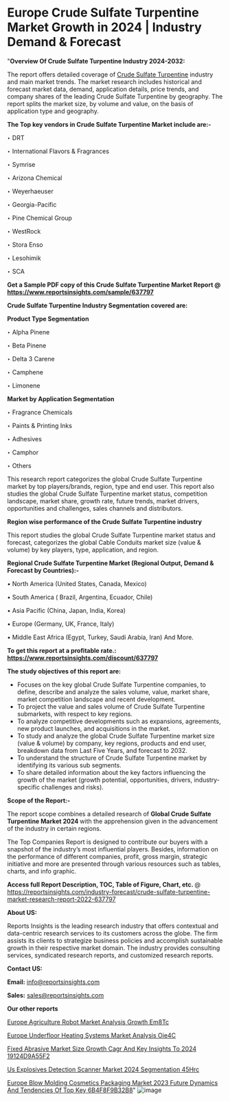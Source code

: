 # Europe Crude Sulfate Turpentine Market Growth in 2024 | Industry Demand & Forecast

"<strong>Overview Of Crude Sulfate Turpentine Industry 2024-2032:</strong>

The report offers detailed coverage of <a href=https://www.reportsinsights.com/sample/637797>Crude Sulfate Turpentine</a> industry and main market trends. The market research includes historical and forecast market data, demand, application details, price trends, and company shares of the leading Crude Sulfate Turpentine by geography. The report splits the market size, by volume and value, on the basis of application type and geography.

<strong>The Top key vendors in Crude Sulfate Turpentine Market include are:- </strong>

‣ DRT

‣ International Flavors & Fragrances

‣ Symrise

‣ Arizona Chemical

‣ Weyerhaeuser

‣ Georgia-Pacific

‣ Pine Chemical Group

‣ WestRock

‣ Stora Enso

‣ Lesohimik

‣ SCA

<strong>Get a Sample PDF copy of this Crude Sulfate Turpentine Market Report </strong><strong>@ <a href=https://www.reportsinsights.com/sample/637797 style=color:#0000ff;>https://www.reportsinsights.com/sample/637797</a> </strong>

<strong>Crude Sulfate Turpentine Industry Segmentation covered are:</strong>

<strong>Product Type Segmentation</strong>

‣    Alpha Pinene

‣ Beta Pinene

‣ Delta 3 Carene

‣ Camphene

‣ Limonene

<strong>Market by Application Segmentation</strong>

‣   Fragrance Chemicals

‣ Paints & Printing Inks

‣ Adhesives

‣ Camphor

‣ Others

This research report categorizes the global Crude Sulfate Turpentine market by top players/brands, region, type and end user. This report also studies the global Crude Sulfate Turpentine market status, competition landscape, market share, growth rate, future trends, market drivers, opportunities and challenges, sales channels and distributors.

<strong>Region wise performance of the Crude Sulfate Turpentine industry</strong><strong> </strong>

This report studies the global Crude Sulfate Turpentine market status and forecast, categorizes the global Cable Conduits market size (value &amp; volume) by key players, type, application, and region. 

<strong>Regional Crude Sulfate Turpentine Market (Regional Output, Demand &amp; Forecast by Countries):-</strong>

• North America (United States, Canada, Mexico)

• South America ( Brazil, Argentina, Ecuador, Chile)

• Asia Pacific (China, Japan, India, Korea)

• Europe (Germany, UK, France, Italy)

• Middle East Africa (Egypt, Turkey, Saudi Arabia, Iran) And More.

<strong>To get this report at a profitable rate.: <a href=https://www.reportsinsights.com/discount/637797 style=color:#0000ff;>https://www.reportsinsights.com/discount/637797</a></strong>

<strong>The study objectives of this report are:</strong>
<ul>
  <li>Focuses on the key global Crude Sulfate Turpentine companies, to define, describe and analyze the sales volume, value, market share, market competition landscape and recent development.</li>
  <li>To project the value and sales volume of Crude Sulfate Turpentine submarkets, with respect to key regions.</li>
  <li>To analyze competitive developments such as expansions, agreements, new product launches, and acquisitions in the market.</li>
  <li>To study and analyze the global Crude Sulfate Turpentine market size (value &amp; volume) by company, key regions, products and end user, breakdown data from Last Five Years, and forecast to 2032.</li>
  <li>To understand the structure of Crude Sulfate Turpentine market by identifying its various sub segments.</li>
  <li>To share detailed information about the key factors influencing the growth of the market (growth potential, opportunities, drivers, industry-specific challenges and risks).</li>
</ul>
<strong>Scope of the Report:-</strong><strong> </strong>

The report scope combines a detailed research of <strong>Global Crude Sulfate Turpentine Market 2024 </strong>with the apprehension given in the advancement of the industry in certain regions.

The Top Companies Report is designed to contribute our buyers with a snapshot of the industry’s most influential players. Besides, information on the performance of different companies, profit, gross margin, strategic initiative and more are presented through various resources such as tables, charts, and info graphic.

<strong>Access full Report Description, TOC, Table of Figure, Chart, etc. </strong>@   <a href=https://reportsinsights.com/industry-forecast/crude-sulfate-turpentine-market-research-report-2022-637797 style=color:#0000ff;>https://reportsinsights.com/industry-forecast/crude-sulfate-turpentine-market-research-report-2022-637797</a>

<strong>About US:</strong>

Reports Insights is the leading research industry that offers contextual and data-centric research services to its customers across the globe. The firm assists its clients to strategize business policies and accomplish sustainable growth in their respective market domain. The industry provides consulting services, syndicated research reports, and customized research reports.

<strong>Contact US:</strong>

<p class=""""><b>Email:</b> <a href=mailto:info@reportsinsights.com>info@reportsinsights.com</a></p>
<p class=""""><b>Sales:</b> <a href=mailto:sales@reportsinsights.com>sales@reportsinsights.com</a></p>

<strong>Our other reports</strong>

<a href=https://www.linkedin.com/pulse/europe-agriculture-robot-market-analysis-growth-em8tc/>Europe Agriculture Robot Market Analysis Growth Em8Tc</a>

<a href=https://www.linkedin.com/pulse/europe-underfloor-heating-systems-market-analysis-oie4c/>Europe Underfloor Heating Systems Market Analysis Oie4C</a>

<a href=https://medium.com/@dorleashwini636/fixed-abrasive-market-size-growth-cagr-and-key-insights-to-2024-19124d9a55f2>Fixed Abrasive Market Size Growth Cagr And Key Insights To 2024 19124D9A55F2</a>

<a href=https://www.linkedin.com/pulse/us-explosives-detection-scanner-market-2024-segmentation-45hrc/>Us Explosives Detection Scanner Market 2024 Segmentation 45Hrc</a>

<a href=https://medium.com/@reportinsights.ja/europe-blow-molding-cosmetics-packaging-market-2023-future-dynamics-and-tendencies-of-top-key-6b4f8f9b32b8>Europe Blow Molding Cosmetics Packaging Market 2023 Future Dynamics And Tendencies Of Top Key 6B4F8F9B32B8</a>"
![image](https://github.com/ahaan12367/RIMarket24/assets/158471582/623dc761-5738-4e01-882c-31d0b832d2ed)
